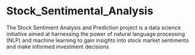 # Stock_Sentimental_Analysis
The Stock Sentiment Analysis and Prediction project is a data science initiative aimed at harnessing the power of natural language processing (NLP) and machine learning to gain insights into stock market sentiments and make informed investment decisions
